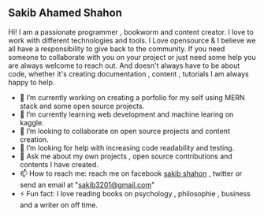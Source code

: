 ## Sakib Ahamed Shahon

Hi! I am a passionate programmer , bookworm and content creator. I love to work with different technologies and tools. I Love opensource & I believe we all have a responsibility to give back to the community. If you need someone to collaborate with you on your project or just need some help you are always welcome to reach out. And doesn't always have to be about code, whether it's creating documentation , content , tutorials I am always happy to help. 

- 🔭 I’m currently working on creating a porfolio for my self using MERN stack and some open source projects.
- 🌱 I’m currently learning web development and machine learing on kaggle.
- 👯 I’m looking to collaborate on open source projects and content creation.
- 🤔 I’m looking for help with increasing code readability and testing. 
- 💬 Ask me about my own projects , open source contributions and contents I have created.
- 📫 How to reach me: reach me on facebook [sakib shahon](https://www.facebook.com/sakib.shahon) , twitter or send an email at "sakib3201@gmail.com" 
- ⚡ Fun fact: I love reading books on psychology , philosophie , business and a writer on off time.

